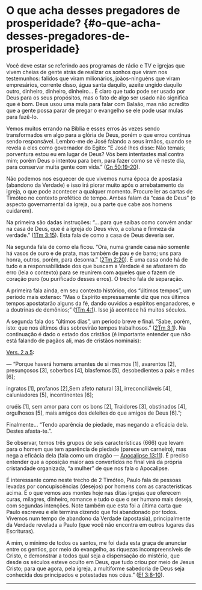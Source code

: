 # O que acha desses pregadores de prosperidade? {#o-que-acha-desses-pregadores-de-prosperidade}

Você deve estar se referindo aos programas de rádio e TV e igrejas que vivem cheias de gente atrás de realizar os sonhos que viram nos testemunhos: falidos que viram milionários, joãos-ninguéns que viram empresários, corrente disso, água santa daquilo, azeite ungido daquilo outro, dinheiro, dinheiro, dinheiro... É claro que tudo pode ser usado por Deus para os seus propósitos, mas o fato de algo ser usado não significa que é bom. Deus usou uma mula para falar com Balaão, mas não acredito que a gente possa parar de pregar o evangelho se ele pode usar mulas para fazê-lo.

Vemos muitos errando na Bíblia e esses erros às vezes sendo transformados em algo para a glória de Deus, porém o que errou continua sendo responsável. Lembro-me de José falando a seus irmãos, quando se revela a eles como governador do Egito: “E José lhes disse: Não temais; porventura estou eu em lugar de Deus? Vós bem intentastes mal contra mim; porém Deus o intentou para bem, para fazer como se vê neste dia, para conservar muita gente com vida.” ([Gn 50:19-20](http://bibliaonline.com.br/acf/gn/50/19-20)).

Não podemos nos esquecer de que vivemos numa época de apostasia (abandono da Verdade) e isso irá piorar muito após o arrebatamento da igreja, o que pode acontecer a qualquer momento. Procure ler as cartas de Timóteo no contexto profético de tempo. Ambas falam da “casa de Deus” (o aspecto governamental da igreja, ou a parte que cabe aos homens cuidarem).

Na primeira são dadas instruções: “... para que saibas como convém andar na casa de Deus, que é a igreja do Deus vivo, a coluna e firmeza da verdade.” ([1Tm 3:15](http://bibliaonline.com.br/acf/1tm/3/15)). Esta fala de como a casa de Deus deveria ser.

Na segunda fala de como ela ficou. “Ora, numa grande casa não somente há vasos de ouro e de prata, mas também de pau e de barro; uns para honra, outros, porém, para desonra.” ([2Tm 2:20](http://bibliaonline.com.br/acf/2tm/2/20)). É uma casa onde há de tudo e a responsabilidade dos que buscam a Verdade é se afastarem do erro (leia o contexto) para se reunirem com aqueles que o fazem de coração puro (ou purificado desses erros). O trecho fala de separação.

A primeira fala ainda, em seu contexto histórico, dos “últimos tempos”, um período mais extenso: “Mas o Espírito expressamente diz que nos últimos tempos apostatarão alguns da fé, dando ouvidos a espíritos enganadores, e a doutrinas de demônios;” ([1Tm 4:1](http://bibliaonline.com.br/acf/1tm/4/1)). Isso já acontece há muitos séculos.

A segunda fala dos “últimos dias”, um período breve e final. “Sabe, porém, isto: que nos últimos dias sobrevirão tempos trabalhosos.” ([2Tm 3:1](http://bibliaonline.com.br/acf/2tm/3/1)). Na continuação é dado o estado dos cristãos (é importante entender que não está falando de pagãos ali, mas de cristãos nominais):

[Vers. 2 a 5](http://bibliaonline.com.br/acf/2tm/3/2-5):

— “Porque haverá homens amantes de si mesmos [1], avarentos [2], presunçosos [3], soberbos [4], blasfemos [5], desobedientes a pais e mães [6];

ingratos [1], profanos [2],Sem afeto natural [3], irreconciliáveis [4], caluniadores [5], incontinentes [6];

cruéis [1], sem amor para com os bons [2], Traidores [3], obstinados [4], orgulhosos [5], mais amigos dos deleites do que amigos de Deus [6].”;

Finalmente... “Tendo aparência de piedade, mas negando a eficácia dela. Destes afasta-te.”.

Se observar, temos três grupos de seis características (666) que levam para o homem que tem aparência de piedade (parece um carneiro), mas nega a eficácia dela (fala como um dragão — [Apocalipse 13:11](http://bibliaonline.com.br/acf/ap/13/11)). É preciso entender que a oposição maior aos convertidos no final virá da própria cristandade organizada, “a mulher” de que nos fala o Apocalipse.

É interessante como neste trecho de 2 Timóteo, Paulo fala de pessoas levadas por concupiscências (desejos) por homens com as características acima. É o que vemos aos montes hoje nas ditas igrejas que oferecem curas, milagres, dinheiro, romance e tudo o que o ser humano mais deseja, com segundas intenções. Note também que esta foi a última carta que Paulo escreveu e ele termina dizendo que foi abandonado por todos. Vivemos num tempo de abandono da Verdade (apostasia), principalmente da Verdade revelada a Paulo (que você não encontra em outros lugares das Escrituras).

A mim, o mínimo de todos os santos, me foi dada esta graça de anunciar entre os gentios, por meio do evangelho, as riquezas incompreensíveis de Cristo, e demonstrar a todos qual seja a dispensação do mistério, que desde os séculos esteve oculto em Deus, que tudo criou por meio de Jesus Cristo; para que agora, pela igreja, a multiforme sabedoria de Deus seja conhecida dos principados e potestades nos céus.” ([Ef 3:8-10](http://bibliaonline.com.br/acf/ef/3/8-10)).

*****